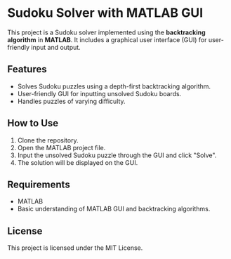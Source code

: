 # Sudoku Solver with MATLAB GUI

This project is a Sudoku solver implemented using the **backtracking algorithm** in **MATLAB**. It includes a graphical user interface (GUI) for user-friendly input and output.

## Features
- Solves Sudoku puzzles using a depth-first backtracking algorithm.
- User-friendly GUI for inputting unsolved Sudoku boards.
- Handles puzzles of varying difficulty.

## How to Use
1. Clone the repository.
2. Open the MATLAB project file.
3. Input the unsolved Sudoku puzzle through the GUI and click "Solve".
4. The solution will be displayed on the GUI.

## Requirements
- MATLAB
- Basic understanding of MATLAB GUI and backtracking algorithms.

## License
This project is licensed under the MIT License.
